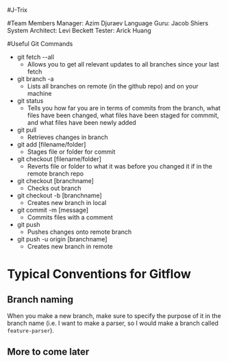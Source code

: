 #J-Trix

#Team Members
Manager: Azim Djuraev
Language Guru: Jacob Shiers
System Architect: Levi Beckett
Tester: Arick Huang

#Useful Git Commands
* git fetch --all
    * Allows you to get all relevant updates to all branches since your last fetch
* git branch -a
    * Lists all branches on remote (in the github repo) and on your machine
* git status
    * Tells you how far you are in terms of commits from the branch, what files have been changed, what files have been staged for commmit, and what files have been newly added
* git pull
    * Retrieves changes in branch
* git add [filename/folder]
    * Stages file or folder for commit
* git checkout [filename/folder]
    * Reverts file or folder to what it was before you changed it if in the remote branch repo
* git checkout [branchname]
    * Checks out branch
* git checkout -b [branchname]
    * Creates new branch in local
* git commit -m [message]
    * Commits files with a comment
* git push
    * Pushes changes onto remote branch
* git push -u origin [branchname]
    * Creates new branch in remote

# Typical Conventions for Gitflow
## Branch naming
When you make a new branch, make sure to specify the purpose of it in the branch name (i.e. I want to make a parser, so I would make a branch called `feature-parser`).

## More to come later